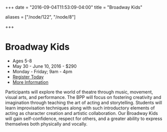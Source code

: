 +++
date = "2016-09-04T11:53:09-04:00"
title = "Broadway Kids"

aliases = ["/node/122", "/node/8"]

+++

# Broadway Kids

* Ages 5-8
* May 30 - June 10, 2016 - $290
* Monday - Friday; 9am - 4pm
* [Register Today](2016_IvyTech_YouthSummerCamps_Registration_earlyBPP.pdf)
* [More Information](mailto:bppwrite@newplays.org)

Participants will explore the world of theatre through music, movement, visual arts, and performance. The BPP will focus on fostering creativity and imagination through teaching the art of acting and storytelling. Students will learn improvisation techniques along with such introductory elements of acting as character creation and artistic collaboration. Our Broadway Kids will gain self-confidence, respect for others, and a greater ability to express themselves both physically and vocally.
